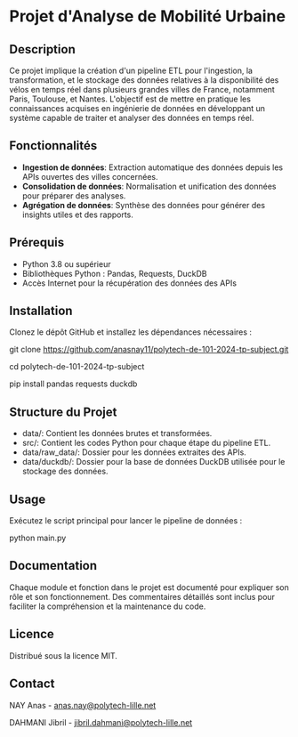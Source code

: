 # Projet d'Analyse de Mobilité Urbaine

## Description
Ce projet implique la création d'un pipeline ETL pour l'ingestion, la transformation, et le stockage des données relatives à la disponibilité des vélos en temps réel dans plusieurs grandes villes de France, notamment Paris, Toulouse, et Nantes. L'objectif est de mettre en pratique les connaissances acquises en ingénierie de données en développant un système capable de traiter et analyser des données en temps réel.

## Fonctionnalités
- **Ingestion de données**: Extraction automatique des données depuis les APIs ouvertes des villes concernées.
- **Consolidation de données**: Normalisation et unification des données pour préparer des analyses.
- **Agrégation de données**: Synthèse des données pour générer des insights utiles et des rapports.

## Prérequis
- Python 3.8 ou supérieur
- Bibliothèques Python : Pandas, Requests, DuckDB
- Accès Internet pour la récupération des données des APIs

## Installation
Clonez le dépôt GitHub et installez les dépendances nécessaires :

git clone https://github.com/anasnay11/polytech-de-101-2024-tp-subject.git

cd polytech-de-101-2024-tp-subject

pip install pandas requests duckdb

## Structure du Projet
- data/: Contient les données brutes et transformées.
- src/: Contient les codes Python pour chaque étape du pipeline ETL.
- data/raw_data/: Dossier pour les données extraites des APIs.
- data/duckdb/: Dossier pour la base de données DuckDB utilisée pour le stockage des données.

## Usage
Exécutez le script principal pour lancer le pipeline de données :

python main.py

## Documentation
Chaque module et fonction dans le projet est documenté pour expliquer son rôle et son fonctionnement. Des commentaires détaillés sont inclus pour faciliter la compréhension et la maintenance du code.

## Licence
Distribué sous la licence MIT.

## Contact
NAY Anas - anas.nay@polytech-lille.net

DAHMANI Jibril - jibril.dahmani@polytech-lille.net
